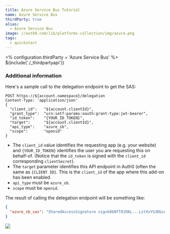 ```yaml
---
title: Azure Service Bus Tutorial
name: Azure Service Bus
thirdParty: true
alias:
  - Azure Service Bus
image: //auth0.com/lib/platforms-collection/img/azure.png
tags:
  - quickstart
---
```

<% configuration.thirdParty = 'Azure Service Bus' %>
${include('./\_thirdpartyapi')}

### Additional information

Here's a sample call to the delegation endpoint to get the SAS:

```text
POST https://${account.namespace}/delegation
Content-Type: 'application/json'
{
  "client_id":   "${account.clientId}",
  "grant_type":  "urn:ietf:params:oauth:grant-type:jwt-bearer",
  "id_token":    "{YOUR_ID_TOKEN}",
  "target":      "${account.clientId}",
  "api_type":    "azure_sb",
  "scope":       "openid"
}
```

* The `client_id` value identifies the requesting app (e.g. your website) and `{YOUR_ID_TOKEN}` identifies the user you are requesting this on behalf-of. (Notice that the `id_token` is signed with the `client_id` corresponding `clientSecret`).
* The `target` parameter identifies this API endpoint in Auth0 (often the same as `{CLIENT ID}`. This is the `client_id` of the app where this add-on has been enabled.
* `api_type` must be `azure_sb`.
* `scope` must be `openid`.

The result of calling the delegation endpoint will be something like:

```json
{
  "azure_sb_sas": "SharedAccessSignature sig=k8bNfT81R8L...LztXvY%3D&se=14098336&skn=PolicyName&sr=http%3A%2F%2Fnamespace.servicebus.windows.net%2Fmy_queue"
}
```

![](https://docs.google.com/drawings/d/1aTHLCUPT4fCOXgX6fvUpxJdzd_rH_VzayBkLwLkwOBk/pub?w=784&amp;h=437)
